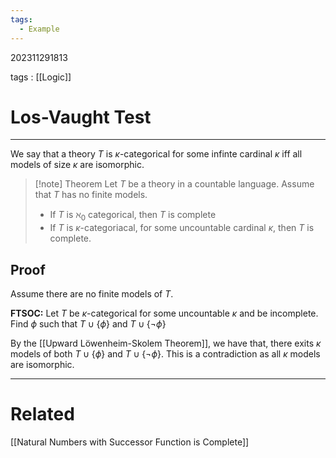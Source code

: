 ```yaml
---
tags:
  - Example
---
```


202311291813

tags : [[Logic]]

#  Los-Vaught Test
---
We say that a theory $T$ is $\kappa$-categorical for some infinte cardinal $\kappa$ iff all models of size $\kappa$ are isomorphic.

>[!note] Theorem
>Let $T$ be a theory in a countable language. Assume that $T$ has no finite models.
>- If $T$ is $\aleph_0$ categorical, then $T$ is complete
>- If $T$ is $\kappa$-categoriacal, for some uncountable cardinal $\kappa$, then $T$ is complete.

## Proof
Assume there are no finite models of $T$.

**FTSOC:** Let $T$ be $\kappa$-categorical for some uncountable $\kappa$ and be incomplete.
Find $\phi$ such that $T\cup\{\phi\}$ and $T\cup\{\lnot\phi\}$

By the [[Upward Löwenheim-Skolem Theorem]], we have that, there exits $\kappa$ models of both $T\cup\{\phi\}$ and $T\cup\{\lnot\phi\}$.
This is a contradiction as all $\kappa$ models are isomorphic.

---
# Related
[[Natural Numbers with Successor Function is Complete]]